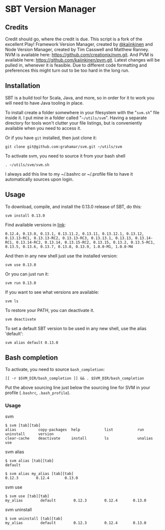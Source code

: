 # SBT Version Manager

## Credits

Credit should go, where the credit is due. This script is a fork of the excellent Play! Framework Version Manager, created by [@kaiinkinen](https://github.com/kaiinkinen)
and Node Version Manager, created by Tim Casswell and Matthew Ranney. NVM is available here: https://github.com/creationix/nvm.git.
And PVM is available here: https://github.com/kaiinkinen/pvm.git. Latest changes will be pulled in, whenever it 
is feasible. Due to different code formatting and preferences this might turn out to be too hard in the long run. 

## Installation

SBT is a build tool for Scala, Java, and more, so in order for it to work you will need to 
have Java tooling in place.

To install create a folder somewhere in your filesystem with the "`svm.sh`" file inside it. I put mine in a folder called "`~/utils/svm`".
Having a separate directory for tools won't clutter your file listings, but is conveniently available when you need to access it.

Or if you have `git` installed, then just clone it:

    git clone git@github.com:grahamar/svm.git ~/utils/svm

To activate svm, you need to source it from your bash shell

    . ~/utils/svm/svm.sh

I always add this line to my ~/.bashrc or ~/.profile file to have it automatically sources upon login.
    
## Usage

To download, compile, and install the 0.13.0 release of SBT, do this:

    svm install 0.13.0

Find available versions in [link](http://dl.bintray.com/sbt/native-packages/sbt/):

	0.12.4, 0.13.0, 0.13.1, 0.13.11.2, 0.13.11, 0.13.12.1, 0.13.12, 0.13.13-RC1, 0.13.13-RC2, 0.13.13-RC3, 0.13.13.1, 0.13.13, 0.13.14-RC1, 0.13.14-RC2, 0.13.14, 0.13.15-RC2, 0.13.15, 0.13.2, 0.13.5-RC1, 0.13.5, 0.13.6, 0.13.7, 0.13.8, 0.13.9, 1.0.0-M1, 1.0.0-M4

And then in any new shell just use the installed version:

    svm use 0.13.0

Or you can just run it:

    svm run 0.13.0

If you want to see what versions are available:

    svm ls

To restore your PATH, you can deactivate it.

    svm deactivate

To set a default SBT version to be used in any new shell, use the alias 'default':

    svm alias default 0.13.0

## Bash completion

To activate, you need to source `bash_completion`:

  	[[ -r $SVM_DIR/bash_completion ]] && . $SVM_DIR/bash_completion

Put the above sourcing line just below the sourcing line for SVM in your profile (`.bashrc`, `.bash_profile`).

### Usage

svm

	$ svm [tab][tab]
	alias          copy-packages  help           list           run            uninstall      version        
	clear-cache    deactivate     install        ls             unalias        use

svm alias

	$ svm alias [tab][tab]
	default

	$ svm alias my_alias [tab][tab]
	0.12.3        0.12.4       0.13.0
	
svm use

	$ svm use [tab][tab]
	my_alias        default        0.12.3        0.12.4       0.13.0
	
svm uninstall

	$ svm uninstall [tab][tab]
	my_alias        default        0.12.3        0.12.4       0.13.0
	
